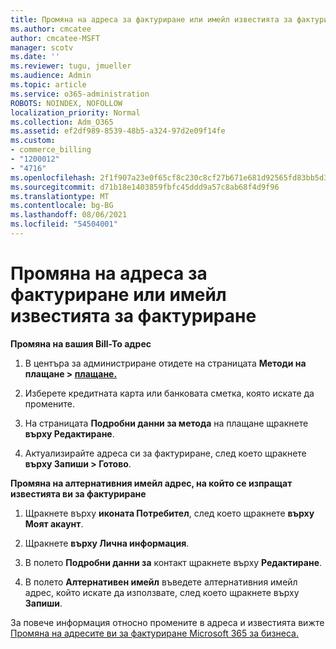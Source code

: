 ```yaml
---
title: Промяна на адреса за фактуриране или имейл известията за фактуриране
ms.author: cmcatee
author: cmcatee-MSFT
manager: scotv
ms.date: ''
ms.reviewer: tugu, jmueller
ms.audience: Admin
ms.topic: article
ms.service: o365-administration
ROBOTS: NOINDEX, NOFOLLOW
localization_priority: Normal
ms.collection: Adm_O365
ms.assetid: ef2df989-8539-48b5-a324-97d2e09f14fe
ms.custom:
- commerce_billing
- "1200012"
- "4716"
ms.openlocfilehash: 2f1f907a23e0f65cf8c230c8cf27b671e681d92565fd83bb5d39ebf3c53ab9fd
ms.sourcegitcommit: d71b18e1403859fbfc45ddd9a57c8ab68f4d9f96
ms.translationtype: MT
ms.contentlocale: bg-BG
ms.lasthandoff: 08/06/2021
ms.locfileid: "54504001"
---
```

# <a name="change-billing-address-or-billing-email-notifications"></a>Промяна на адреса за фактуриране или имейл известията за фактуриране

**Промяна на вашия Bill-To адрес**

1. В центъра за администриране отидете на страницата **Методи на плащане > [плащане.](https://go.microsoft.com/fwlink/p/?linkid=2018806)**

2. Изберете кредитната карта или банковата сметка, която искате да промените.

3. На страницата **Подробни данни за метода** на плащане щракнете **върху Редактиране**.

4. Актуализирайте адреса си за фактуриране, след което щракнете **върху Запиши > Готово**.

**Промяна на алтернативния имейл адрес, на който се изпращат известията ви за фактуриране** 

1. Щракнете върху **иконата Потребител**, след което щракнете **върху Моят акаунт**.

2. Щракнете **върху Лична информация**.

3. В полето **Подробни данни за** контакт щракнете върху **Редактиране**.

4. В полето **Алтернативен имейл** въведете алтернативния имейл адрес, който искате да използвате, след което щракнете върху **Запиши**.

За повече информация относно промените в адреса и известията вижте [Промяна на адресите ви за фактуриране Microsoft 365 за бизнеса.](/microsoft-365/commerce/billing-and-payments/change-your-billing-addresses)
